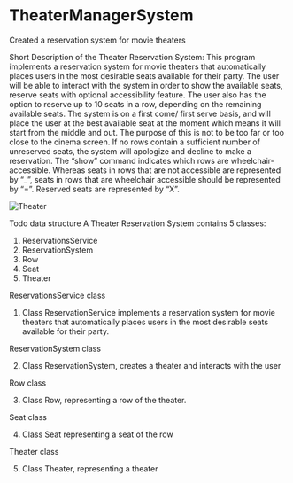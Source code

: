 # TheaterManagerSystem
Created a reservation system for movie theaters

Short Description of the Theater Reservation System:
This program implements a reservation system for movie theaters that automatically 
places users in the most desirable seats available for their party. The user will be able to interact with the system in order to show the available seats, reserve seats with optional accessibility feature. The user also has the option to reserve up to 10 seats in a row, depending on the remaining available seats. The system is on a first come/ first serve basis, and will place the user at the best available seat at the moment which means it will start from the middle and out. The purpose of this is not to be too far or too close to the cinema screen. If no rows contain a sufficient number of unreserved seats, the system will apologize and decline to make a reservation. The “show” command indicates which rows are wheelchair-accessible. Whereas seats in rows that are not accessible are represented by “_”, seats in rows that are wheelchair accessible should be represented by “=”. Reserved seats are represented by “X”.

![Theater](https://media.github.ccs.neu.edu/user/8933/files/88dcf900-1241-11ec-8759-0d5f3e049966)

Todo data structure
A Theater Reservation System contains 5 classes:

1. ReservationsService
2. ReservationSystem
3. Row
4. Seat
5. Theater

ReservationsService class

1. Class ReservationService implements a reservation system for movie theaters that automatically places users in the most desirable seats available for their party.

ReservationSystem class

2. Class ReservationSystem, creates a theater and interacts with the user

Row class

3. Class Row, representing a row of the theater.

Seat class

4. Class Seat representing a seat of the row

Theater class

5. Class Theater, representing a theater
